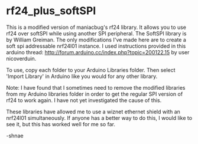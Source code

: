 rf24_plus_softSPI
=================

This is a modified version of maniacbug's rf24 library.  It allows you to use rf24 over softSPI while using another SPI peripheral.  The SoftSPI library is by William Greiman.  The only modifications I've made here are to create a soft spi addressable nrf24l01 instance.  I used instructions provided in this arduino thread: http://forum.arduino.cc/index.php?topic=200122.15 by user nicoverduin.

To use, copy each folder to your Arduino Libraries folder.  Then select 'Import Library' in Arduino like you would for any other library.

Note: I have found that I sometimes need to remove the modified libraries from my Arduino libraries folder in order to get the regular SPI version of rf24 to work again.  I have not yet investigated the cause of this.

These libraries have allowed me to use a wiznet ethernet shield with an nrf24l01 simultaneously.  If anyone has a better way to do this, I would like to see it, but this has worked well for me so far.

-shnae
